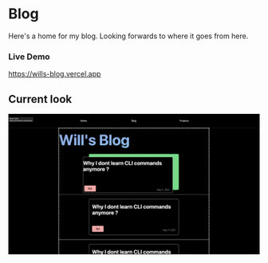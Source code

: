 # Blog

Here's a home for my blog. Looking forwards to where it goes from here.

### Live Demo

https://wills-blog.vercel.app

## Current look

![BlogOutline](app.png "sample")
